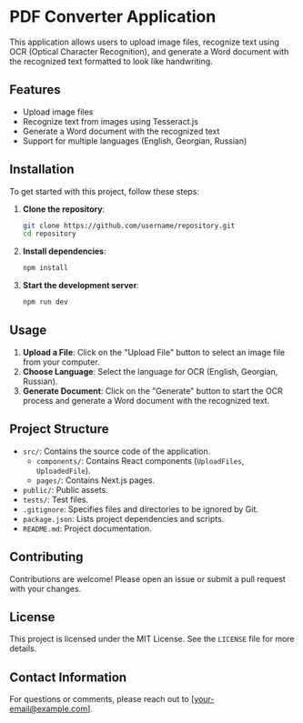 # PDF Converter Application

This application allows users to upload image files, recognize text using OCR (Optical Character Recognition), and generate a Word document with the recognized text formatted to look like handwriting.

## Features

- Upload image files
- Recognize text from images using Tesseract.js
- Generate a Word document with the recognized text
- Support for multiple languages (English, Georgian, Russian)

## Installation

To get started with this project, follow these steps:

1. **Clone the repository**:

    ```bash
    git clone https://github.com/username/repository.git
    cd repository
    ```

2. **Install dependencies**:

    ```bash
    npm install
    ```

3. **Start the development server**:

    ```bash
    npm run dev
    ```

## Usage

1. **Upload a File**: Click on the "Upload File" button to select an image file from your computer.
2. **Choose Language**: Select the language for OCR (English, Georgian, Russian).
3. **Generate Document**: Click on the "Generate" button to start the OCR process and generate a Word document with the recognized text.

## Project Structure

- `src/`: Contains the source code of the application.
  - `components/`: Contains React components (`UploadFiles`, `UploadedFile`).
  - `pages/`: Contains Next.js pages.
- `public/`: Public assets.
- `tests/`: Test files.
- `.gitignore`: Specifies files and directories to be ignored by Git.
- `package.json`: Lists project dependencies and scripts.
- `README.md`: Project documentation.

## Contributing

Contributions are welcome! Please open an issue or submit a pull request with your changes.

## License

This project is licensed under the MIT License. See the `LICENSE` file for more details.

## Contact Information

For questions or comments, please reach out to [your-email@example.com].
